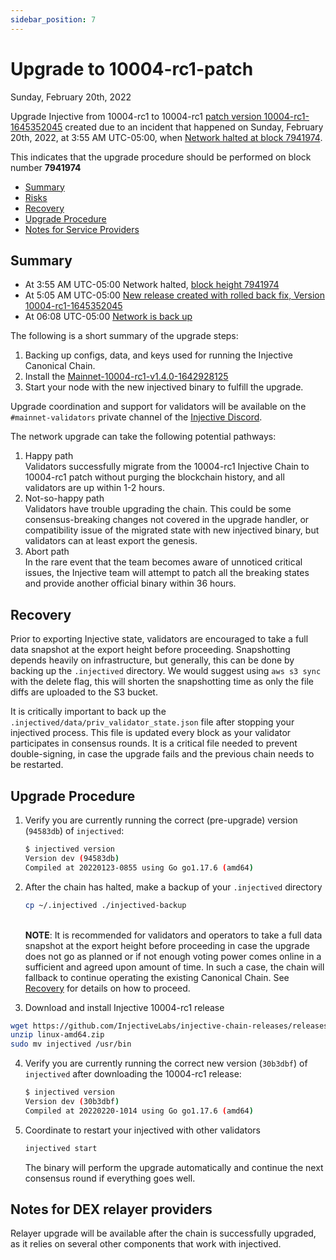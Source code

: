 ```yaml
---
sidebar_position: 7
---
```


# Upgrade to 10004-rc1-patch

Sunday, February 20th, 2022

Upgrade Injective from 10004-rc1 to 10004-rc1 [patch version 10004-rc1-1645352045](https://github.com/InjectiveLabs/injective-chain-releases/releases/tag/v1.4.0-1645352045) created due to an incident that happened on Sunday, February 20th, 2022, at 3:55 AM UTC-05:00, when [Network halted at block 7941974](https://explorer.injective.network/block/7941974).

This indicates that the upgrade procedure should be performed on block number **7941974**

* [Summary](canonical-10004-rc1-patch.md#summary)
* [Risks](canonical-10004-rc1-patch.md#risks)
* [Recovery](canonical-10004-rc1-patch.md#recovery)
* [Upgrade Procedure](canonical-10004-rc1-patch.md#upgrade-procedure)
* [Notes for Service Providers](canonical-10004-rc1-patch.md#notes-for-DEX-relayer-providers)

## Summary

* At 3:55 AM UTC-05:00 Network halted, [block height 7941974](https://explorer.injective.network/block/7941974)
* At 5:05 AM UTC-05:00 [New release created with rolled back fix, Version 10004-rc1-1645352045](https://github.com/InjectiveLabs/injective-chain-releases/releases/tag/v1.4.0-1645352045)
* At 06:08 UTC-05:00 [Network is back up](https://explorer.injective.network/block/7941975)

The following is a short summary of the upgrade steps:

1. Backing up configs, data, and keys used for running the Injective Canonical Chain.
2. Install the [Mainnet-10004-rc1-v1.4.0-1642928125](https://github.com/InjectiveLabs/injective-chain-releases/releases/tag/v1.4.0-1645352045)
3. Start your node with the new injectived binary to fulfill the upgrade.

Upgrade coordination and support for validators will be available on the `#mainnet-validators` private channel of the [Injective Discord](https://discord.gg/injective).

The network upgrade can take the following potential pathways:

1. Happy path\
   Validators successfully migrate from the 10004-rc1 Injective Chain to 10004-rc1 patch without purging the blockchain history, and all validators are up within 1-2 hours.
2. Not-so-happy path\
   Validators have trouble upgrading the chain. This could be some consensus-breaking changes not covered in the upgrade handler, or compatibility issue of the migrated state with new injectived binary, but validators can at least export the genesis.
3. Abort path\
   In the rare event that the team becomes aware of unnoticed critical issues, the Injective team will attempt to patch all the breaking states and provide another official binary within 36 hours.

## Recovery

Prior to exporting Injective state, validators are encouraged to take a full data snapshot at the export height before proceeding. Snapshotting depends heavily on infrastructure, but generally, this can be done by backing up the `.injectived` directory. We would suggest using `aws s3 sync` with the delete flag, this will shorten the snapshotting time as only the file diffs are uploaded to the S3 bucket.

It is critically important to back up the `.injectived/data/priv_validator_state.json` file after stopping your injectived process. This file is updated every block as your validator participates in consensus rounds. It is a critical file needed to prevent double-signing, in case the upgrade fails and the previous chain needs to be restarted.

## Upgrade Procedure

1.  Verify you are currently running the correct (pre-upgrade) version (`94583db`) of `injectived`:

    ```bash
    $ injectived version
    Version dev (94583db)
    Compiled at 20220123-0855 using Go go1.17.6 (amd64)
    ```
2.  After the chain has halted, make a backup of your `.injectived` directory

    ```bash
    cp ~/.injectived ./injectived-backup
    ```

    \
    **NOTE**: It is recommended for validators and operators to take a full data snapshot at the export height before proceeding in case the upgrade does not go as planned or if not enough voting power comes online in a sufficient and agreed upon amount of time. In such a case, the chain will fallback to continue operating the existing Canonical Chain. See [Recovery](canonical-10004-rc1-patch.md#recovery) for details on how to proceed.
3. Download and install Injective 10004-rc1 release

```bash
wget https://github.com/InjectiveLabs/injective-chain-releases/releases/download/v1.4.0-1645352045/linux-amd64.zip
unzip linux-amd64.zip
sudo mv injectived /usr/bin
```

4.  Verify you are currently running the correct new version (`30b3dbf`) of `injectived` after downloading the 10004-rc1 release:

    ```bash
    $ injectived version
    Version dev (30b3dbf)
    Compiled at 20220220-1014 using Go go1.17.6 (amd64)
    ```
5.  Coordinate to restart your injectived with other validators

    ```bash
    injectived start
    ```

    The binary will perform the upgrade automatically and continue the next consensus round if everything goes well.

## Notes for DEX relayer providers

Relayer upgrade will be available after the chain is successfully upgraded, as it relies on several other components that work with injectived.
